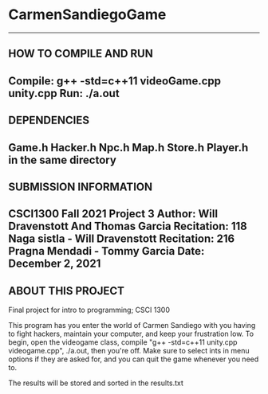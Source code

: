 # CarmenSandiegoGame
------------------------
HOW TO COMPILE AND RUN
------------------------
Compile: g++ -std=c++11 videoGame.cpp unity.cpp
Run: ./a.out
------------------------
DEPENDENCIES
------------------------
Game.h Hacker.h Npc.h Map.h Store.h Player.h in the same directory
------------------------
SUBMISSION INFORMATION
------------------------
CSCI1300 Fall 2021 Project 3
Author: Will Dravenstott And Thomas Garcia
Recitation: 118 Naga sistla - Will Dravenstott
Recitation: 216 Pragna Mendadi - Tommy Garcia
Date: December 2, 2021
------------------------
ABOUT THIS PROJECT
------------------------
Final project for intro to programming; CSCI 1300

This program has you enter the world of Carmen Sandiego with you having to fight hackers, maintain your computer, and keep your frustration low. 
To begin, open the videogame class, compile "g++ -std=c++11 unity.cpp videogame.cpp", ./a.out, then you're off. Make sure to select ints in menu options if they are asked for,
and you can quit the game whenever you need to. 

The results will be stored and sorted in the results.txt